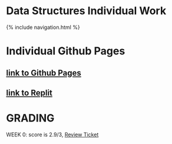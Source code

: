 # Data Structures Individual Work

{% include navigation.html %}

# Individual Github Pages
## [link to Github Pages](https://wrachel.github.io)
## [link to Replit](https://replit.com/@RachelWei1/Data-Structures-Indiv#Main.java)

# GRADING

WEEK 0: score is 2.9/3, [Review Ticket](https://github.com/wrachel/tri3Individual/issues/1)
